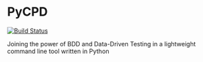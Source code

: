 # PyCPD
[![Build Status](https://travis-ci.org/JoaoGFarias/PyCPD.png?branch=master)](https://travis-ci.org/JoaoGFarias/PyCPD.png)

Joining the power of BDD and Data-Driven Testing in a lightweight command line tool written in Python
